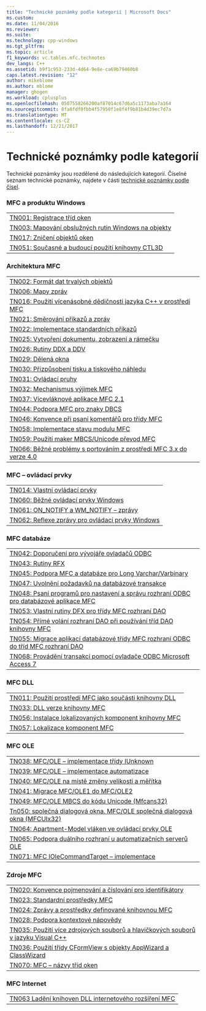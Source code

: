 ```yaml
---
title: "Technické poznámky podle kategorií | Microsoft Docs"
ms.custom: 
ms.date: 11/04/2016
ms.reviewer: 
ms.suite: 
ms.technology: cpp-windows
ms.tgt_pltfrm: 
ms.topic: article
f1_keywords: vc.tables.mfc.technotes
dev_langs: C++
ms.assetid: b9f1c953-233d-4d64-9e8e-ca69b79460b8
caps.latest.revision: "12"
author: mikeblome
ms.author: mblome
manager: ghogen
ms.workload: cplusplus
ms.openlocfilehash: 0507558266200af87014c67d6a5c1173aba7a164
ms.sourcegitcommit: 8fa8fdf0fbb4f57950f1e8f4f9b81b4d39ec7d7a
ms.translationtype: MT
ms.contentlocale: cs-CZ
ms.lasthandoff: 12/21/2017
---
```

# <a name="technical-notes-by-category"></a>Technické poznámky podle kategorií
Technické poznámky jsou rozdělené do následujících kategorií. Číselné seznam technické poznámky, najdete v části [technické poznámky podle čísel](../mfc/technical-notes-by-number.md).  
  
### <a name="mfc-and-windows"></a>MFC a produktu Windows  
  
||  
|-|  
|[TN001: Registrace tříd oken](../mfc/tn001-window-class-registration.md)|  
|[TN003: Mapování obslužných rutin Windows na objekty](../mfc/tn003-mapping-of-windows-handles-to-objects.md)|  
|[TN017: Zničení objektů oken](../mfc/tn017-destroying-window-objects.md)|  
|[TN051: Současné a budoucí použití knihovny CTL3D](../mfc/tn051-using-ctl3d-now-and-in-the-future.md)|  
  
### <a name="mfc-architecture"></a>Architektura MFC  
  
||  
|-|  
|[TN002: Formát dat trvalých objektů](../mfc/tn002-persistent-object-data-format.md)|  
|[TN006: Mapy zpráv](../mfc/tn006-message-maps.md)|  
|[TN016: Použití vícenásobné dědičnosti jazyka C++ v prostředí MFC](../mfc/tn016-using-cpp-multiple-inheritance-with-mfc.md)|  
|[TN021: Směrování příkazů a zpráv](../mfc/tn021-command-and-message-routing.md)|  
|[TN022: Implementace standardních příkazů](../mfc/tn022-standard-commands-implementation.md)|  
|[TN025: Vytvoření dokumentu, zobrazení a rámečku](../mfc/tn025-document-view-and-frame-creation.md)|  
|[TN026: Rutiny DDX a DDV](../mfc/tn026-ddx-and-ddv-routines.md)|  
|[TN029: Dělená okna](../mfc/tn029-splitter-windows.md)|  
|[TN030: Přizpůsobení tisku a tiskového náhledu](../mfc/tn030-customizing-printing-and-print-preview.md)|  
|[TN031: Ovládací pruhy](../mfc/tn031-control-bars.md)|  
|[TN032: Mechanismus výjimek MFC](../mfc/tn032-mfc-exception-mechanism.md)|  
|[TN037: Vícevláknové aplikace MFC 2.1](../mfc/tn037-multithreaded-mfc-2-1-applications.md)|  
|[TN044: Podpora MFC pro znaky DBCS](../mfc/tn044-mfc-support-for-dbcs.md)|  
|[TN046: Konvence při psaní komentářů pro třídy MFC](../mfc/tn046-commenting-conventions-for-the-mfc-classes.md)|  
|[TN058: Implementace stavu modulu MFC](../mfc/tn058-mfc-module-state-implementation.md)|  
|[TN059: Použití maker MBCS/Unicode převod MFC](../mfc/tn059-using-mfc-mbcs-unicode-conversion-macros.md)|  
|[TN066: Běžné problémy s portováním z prostředí MFC 3.x do verze 4.0](../mfc/tn066-common-mfc-3-x-to-4-0-porting-issues.md)|  
  
### <a name="mfc-controls"></a>MFC – ovládací prvky  
  
||  
|-|  
|[TN014: Vlastní ovládací prvky](../mfc/tn014-custom-controls.md)|  
|[TN060: Běžné ovládací prvky Windows](../mfc/tn060-the-new-windows-common-controls.md)|  
|[TN061: ON_NOTIFY a WM_NOTIFY – zprávy](../mfc/tn061-on-notify-and-wm-notify-messages.md)|  
|[TN062: Reflexe zprávy pro ovládací prvky Windows](../mfc/tn062-message-reflection-for-windows-controls.md)|  
  
### <a name="mfc-database"></a>MFC databáze  
  
||  
|-|  
|[TN042: Doporučení pro vývojáře ovladačů ODBC](../mfc/tn042-odbc-driver-developer-recommendations.md)|  
|[TN043: Rutiny RFX](../mfc/tn043-rfx-routines.md)|  
|[TN045: Podpora MFC a databáze pro Long Varchar/Varbinary](../mfc/tn045-mfc-database-support-for-long-varchar-varbinary.md)|  
|[TN047: Uvolnění požadavků na databázové transakce](../mfc/tn047-relaxing-database-transaction-requirements.md)|  
|[TN048: Psaní programů pro nastavení a správu rozhraní ODBC pro databázové aplikace MFC](../mfc/tn048-writing-odbc-setup-and-administration-programs.md)|  
|[TN053: Vlastní rutiny DFX pro třídy MFC rozhraní DAO](../mfc/tn053-custom-dfx-routines-for-dao-database-classes.md)|  
|[TN054: Přímé volání rozhraní DAO při používání tříd DAO knihovny MFC](../mfc/tn054-calling-dao-directly-while-using-mfc-dao-classes.md)|  
|[TN055: Migrace aplikací databázové třídy MFC rozhraní ODBC do tříd MFC rozhraní DAO](../mfc/tn055-migrating-mfc-odbc-database-class-applications-to-mfc-dao-classes.md)|  
|[TN068: Provádění transakcí pomocí ovladače ODBC Microsoft Access 7](../mfc/tn068-performing-transactions-with-the-microsoft-access-7-odbc-driver.md)|  
  
### <a name="mfc-dlls"></a>MFC DLL  
  
||  
|-|  
|[TN011: Použití prostředí MFC jako součásti knihovny DLL](../mfc/tn011-using-mfc-as-part-of-a-dll.md)|  
|[TN033: DLL verze knihovny MFC](../mfc/tn033-dll-version-of-mfc.md)|  
|[TN056: Instalace lokalizovaných komponent knihovny MFC](../mfc/tn056-installation-of-localized-mfc-components.md)|  
|[TN057: Lokalizace komponent MFC](../mfc/tn057-localization-of-mfc-components.md)|  
  
### <a name="mfc-ole"></a>MFC OLE  
  
||  
|-|  
|[TN038: MFC/OLE – implementace třídy IUnknown](../mfc/tn038-mfc-ole-iunknown-implementation.md)|  
|[TN039: MFC/OLE – implementace automatizace](../mfc/tn039-mfc-ole-automation-implementation.md)|  
|[TN040: MFC/OLE na místě změny velikosti a měřítka](../mfc/tn040-mfc-ole-in-place-resizing-and-zooming.md)|  
|[TN041: Migrace MFC/OLE1 do MFC/OLE2](../mfc/tn041-mfc-ole1-migration-to-mfc-ole-2.md)|  
|[TN049: MFC/OLE MBCS do kódu Unicode (Mfcans32)](../mfc/tn049-mfc-ole-mbcs-to-unicode-translation-layer-mfcans32.md)|  
|[Tn050: společná dialogová okna. MFC/OLE společná dialogová okna (MFCUIx32)](../mfc/tn050-mfc-ole-common-dialogs-mfcuix32.md)|  
|[TN064: Apartment-Model vláken ve ovládací prvky OLE](../mfc/tn064-apartment-model-threading-in-activex-controls.md)|  
|[TN065: Podpora duálního rozhraní u automatizačních serverů OLE](../mfc/tn065-dual-interface-support-for-ole-automation-servers.md)|  
|[TN071: MFC IOleCommandTarget – implementace](../mfc/tn071-mfc-iolecommandtarget-implementation.md)|  
  
### <a name="mfc-resources"></a>Zdroje MFC  
  
||  
|-|  
|[TN020: Konvence pojmenování a číslování pro identifikátory](../mfc/tn020-id-naming-and-numbering-conventions.md)|  
|[TN023: Standardní prostředky MFC](../mfc/tn023-standard-mfc-resources.md)|  
|[TN024: Zprávy a prostředky definované knihovnou MFC](../mfc/tn024-mfc-defined-messages-and-resources.md)|  
|[TN028: Podpora kontextové nápovědy](../mfc/tn028-context-sensitive-help-support.md)|  
|[TN035: Použití více zdrojových souborů a hlavičkových souborů v jazyku Visual C++](../mfc/tn035-using-multiple-resource-files-and-header-files-with-visual-cpp.md)|  
|[TN036: Použití třídy CFormView s objekty AppWizard a ClassWizard](../mfc/tn036-using-cformview-with-appwizard-and-classwizard.md)|  
|[TN070: MFC – názvy tříd oken](../mfc/tn070-mfc-window-class-names.md)|  
  
### <a name="mfc-internet"></a>MFC Internet  
  
||  
|-|  
|[TN063 Ladění knihoven DLL internetového rozšíření MFC](../mfc/tn063-debugging-internet-extension-dlls.md)|


